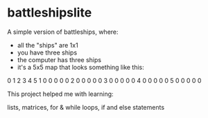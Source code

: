 # battleshipslite
A simple version of battleships, where:

- all the "ships" are 1x1
- you have three ships
- the computer has three ships
- it's a 5x5 map that looks something like this:

0 1 2 3 4 5
1 0 0 0 0 0
2 0 0 0 0 0
3 0 0 0 0 0
4 0 0 0 0 0
5 0 0 0 0 0

This project helped me with learning:

lists,
matrices,
for & while loops,
if and else statements
